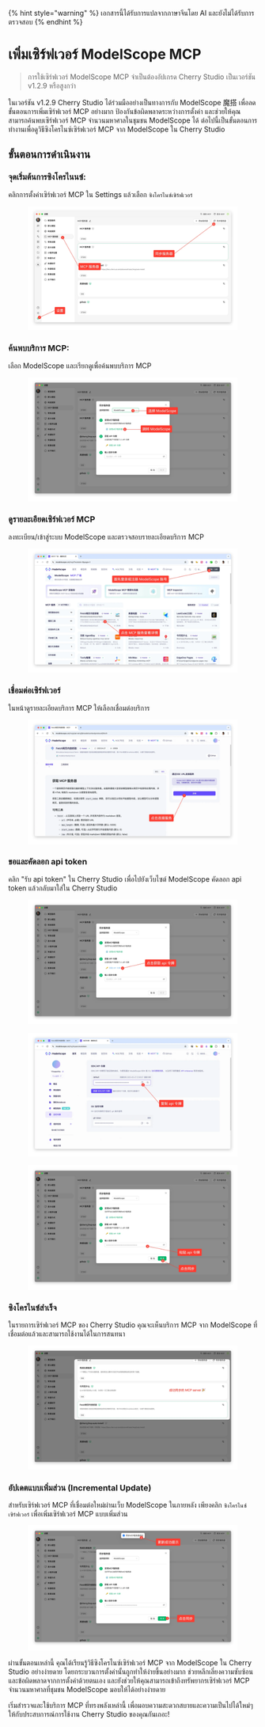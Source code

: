 
{% hint style="warning" %}
เอกสารนี้ได้รับการแปลจากภาษาจีนโดย AI และยังไม่ได้รับการตรวจสอบ
{% endhint %}

# เพิ่มเซิร์ฟเวอร์ ModelScope MCP

> การใช้เซิร์ฟเวอร์ ModelScope MCP จำเป็นต้องอัปเกรด Cherry Studio เป็นเวอร์ชัน v1.2.9 หรือสูงกว่า

ในเวอร์ชัน v1.2.9 Cherry Studio ได้ร่วมมืออย่างเป็นทางการกับ ModelScope 魔搭 เพื่อลดขั้นตอนการเพิ่มเซิร์ฟเวอร์ MCP อย่างมาก ป้องกันข้อผิดพลาดระหว่างการตั้งค่า และช่วยให้คุณสามารถค้นพบเซิร์ฟเวอร์ MCP จำนวนมหาศาลในชุมชน ModelScope ได้ ต่อไปนี้เป็นขั้นตอนการทำงานเพื่อดูวิธีซิงโครไนซ์เซิร์ฟเวอร์ MCP จาก ModelScope ใน Cherry Studio

## ขั้นตอนการดำเนินงาน

### จุดเริ่มต้นการซิงโครไนนซ์:
คลิกการตั้งค่าเซิร์ฟเวอร์ MCP ใน Settings แล้วเลือก `ซิงโครไนซ์เซิร์ฟเวอร์`

<figure><img src="../../.gitbook/assets/image (2).png" alt=""><figcaption></figcaption></figure>

### ค้นพบบริการ MCP:
เลือก ModelScope และเรียกดูเพื่อค้นพบบริการ MCP

<figure><img src="../../.gitbook/assets/image (1) (4).png" alt=""><figcaption></figcaption></figure>

### ดูรายละเอียดเซิร์ฟเวอร์ MCP
ลงทะเบียน/เข้าสู่ระบบ ModelScope และตรวจสอบรายละเอียดบริการ MCP

<figure><img src="../../.gitbook/assets/image (2) (6).png" alt=""><figcaption></figcaption></figure>

### เชื่อมต่อเซิร์ฟเวอร์
ในหน้าดูรายละเอียดบริการ MCP ให้เลือกเชื่อมต่อบริการ

<figure><img src="../../.gitbook/assets/image (3).png" alt=""><figcaption></figcaption></figure>

### ขอและคัดลอก api token
คลิก "รับ api token" ใน Cherry Studio เพื่อไปยังเว็บไซต์ ModelScope คัดลอก api token แล้วกลับมาใส่ใน Cherry Studio

<figure><img src="../../.gitbook/assets/image (4).png" alt=""><figcaption></figcaption></figure>

<figure><img src="../../.gitbook/assets/image (5).png" alt=""><figcaption></figcaption></figure>

<figure><img src="../../.gitbook/assets/image (6).png" alt=""><figcaption></figcaption></figure>

### ซิงโครไนซ์สำเร็จ
ในรายการเซิร์ฟเวอร์ MCP ของ Cherry Studio คุณจะเห็นบริการ MCP จาก ModelScope ที่เชื่อมต่อแล้วและสามารถใช้งานได้ในการสนทนา

<figure><img src="../../.gitbook/assets/image (7).png" alt=""><figcaption></figcaption></figure>

### อัปเดตแบบเพิ่มส่วน (Incremental Update)
สำหรับเซิร์ฟเวอร์ MCP ที่เชื่อมต่อใหม่ผ่านเว็บ ModelScope ในภายหลัง เพียงคลิก `ซิงโครไนซ์เซิร์ฟเวอร์` เพื่อเพิ่มเซิร์ฟเวอร์ MCP แบบเพิ่มส่วน

<figure><img src="../../.gitbook/assets/image (148).png" alt=""><figcaption></figcaption></figure>

ผ่านขั้นตอนเหล่านี้ คุณได้เรียนรู้วิธีซิงโครไนซ์เซิร์ฟเวอร์ MCP จาก ModelScope ใน Cherry Studio อย่างง่ายดาย โดยกระบวนการตั้งค่านั้นถูกทำให้ง่ายขึ้นอย่างมาก ช่วยหลีกเลี่ยงความซับซ้อนและข้อผิดพลาดจากการตั้งค่าด้วยตนเอง และยังช่วยให้คุณสามารถเข้าถึงทรัพยากรเซิร์ฟเวอร์ MCP จำนวนมหาศาลที่ชุมชน ModelScope มอบให้ได้อย่างง่ายดาย

เริ่มสำรวจและใช้บริการ MCP ที่ทรงพลังเหล่านี้ เพื่อมอบความสะดวกสบายและความเป็นไปได้ใหม่ๆ ให้กับประสบการณ์การใช้งาน Cherry Studio ของคุณกันเถอะ!